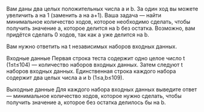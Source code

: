 Вам даны два целых положительных числа a и b. За один ход вы можете увеличить a на 1 (заменить a на a+1). Ваша задача — найти минимальное количество ходов, которое необходимо сделать, чтобы получить значение a, которое делится на b без остатка. Возможно, вам придётся сделать 0 ходов, так как a уже делится на b.

Вам нужно ответить на t независимых наборов входных данных.

Входные данные
Первая строка теста содержит одно целое число t (1≤t≤104) — количество наборов входных данных. Затем следуют t наборов входных данных. Единственная строка каждого набора содержит два целых числа a и b (1≤a,b≤109).

Выходные данные
Для каждого набора входных данных выведите ответ — минимальное количество ходов, которое нужно сделать, чтобы получить значение a, которое без остатка делилось бы на b.
